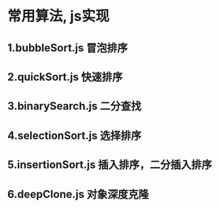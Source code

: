 # 常用算法, js实现
## 1.bubbleSort.js 冒泡排序
## 2.quickSort.js 快速排序
## 3.binarySearch.js 二分查找
## 4.selectionSort.js 选择排序
## 5.insertionSort.js 插入排序，二分插入排序
## 6.deepClone.js 对象深度克隆
